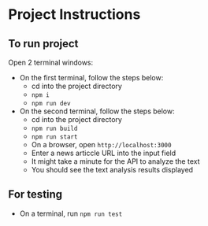 # Project Instructions

## To run project
Open 2 terminal windows:
  - On the first terminal, follow the steps below:
    - cd into the project directory
    - `npm i`
    - `npm run dev`
  - On the second terminal, follow the steps below:
    - cd into the project directory
    - `npm run build`
    - `npm run start`
    - On a browser, open `http://localhost:3000`
    - Enter a news articcle URL into the input field
    - It might take a minute for the API to analyze the text
    - You should see the text analysis results displayed
  
## For testing
- On a terminal, run `npm run test`